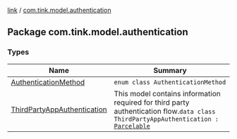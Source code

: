 [link](../index.md) / [com.tink.model.authentication](./index.md)

## Package com.tink.model.authentication

### Types

| Name | Summary |
|---|---|
| [AuthenticationMethod](-authentication-method/index.md) | `enum class AuthenticationMethod` |
| [ThirdPartyAppAuthentication](-third-party-app-authentication/index.md) | This model contains information required for third party authentication flow.`data class ThirdPartyAppAuthentication : `[`Parcelable`](https://developer.android.com/reference/android/os/Parcelable.html) |

